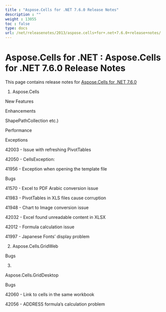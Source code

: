 ```yaml
---
title : "Aspose.Cells for .NET 7.6.0 Release Notes" 
description : "" 
weight : 13055 
toc : false
type: docs
url: /net/releasenotes/2013/aspose.cells+for+.net+7.6.0+release+notes/
---
```


# Aspose.Cells for .NET : Aspose.Cells for .NET 7.6.0 Release Notes


This page contains release notes for [Aspose.Cells for .NET 7.6.0](http://www.aspose.com/downloads/cells/net/new-releases/aspose.cells-for-.net-7.6.0/)

1) Aspose.Cells

New Features

Enhancements

ShapePathCollection etc.)

Performance

Exceptions

42003 - Issue with refreshing PivotTables

42050 - CellsException:

41956 - Exception when opening the template file

Bugs

41570 - Excel to PDF Arabic conversion issue

41983 - PivotTables in XLS files cause corruption

41948 - Chart to Image conversion issue

42032 - Excel found unreadable content in XLSX

42012 - Formula calculation issue

41997 - Japanese Fonts’ display problem

2) Aspose.Cells.GridWeb

Bugs

3)  
Aspose.Cells.GridDesktop

Bugs

42060 - Link to cells in the same workbook

42056 - ADDRESS formula’s calculation problem

